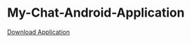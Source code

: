 # My-Chat-Android-Application

<a href="app/build/outputs/apk/debug/app-debug.apk" download="myChat.apk">Download Application</a>
